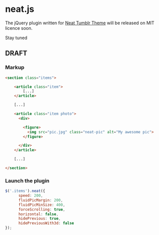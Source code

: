 # neat.js


The jQuery plugin written for [Neat Tumblr Theme](http://neat.victorcoulon.fr/) will be released on MIT licence soon.

Stay tuned 



## DRAFT 


### Markup

```html
<section class="items">

    <article class="item">
        [...]
    </article>

    [...]

    <article class="item photo">
      <div>

        <figure>
          <img src="pic.jpg" class="neat-pic" alt="My awesome pic">
        </figure>

      </div>
    </article>

    [...]

</section>
```

### Launch the plugin

```js
$('.items').neat({
      speed: 200,
      fluidPicMargin: 200,
      fluidPicMinSize: 400,
      forceScrolling: true,
      horizontal: false,
      hidePrevious: true,
      hidePreviousWith3d: false
});
```
